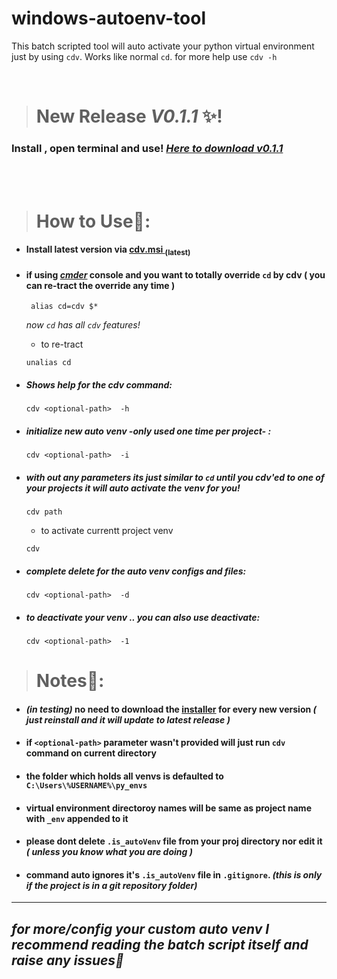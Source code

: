 # windows-autoenv-tool
This batch scripted tool will auto activate your python virtual environment just by using `cdv`. Works like normal `cd`. for more help use `cdv -h`

<br>

> # New Release _V0.1.1_ ✨!
### Install , open terminal and use!  [_Here to download v0.1.1_](https://github.com/orsnaro/windows-autoenv-tool/releases/tag/V0.1.1)



<br>
<br>

> # How to Use🚀:

* #### Install latest version via [cdv.msi <sub>(latest)</sub> ](https://github.com/orsnaro/windows-autoenv-tool/releases/latest/download/cdv.msi)

* #### if using [***cmder***](https://cmder.app/) console and you want to totally override `cd` by cdv ( you can re-tract the override any time )
   ```batch
	alias cd=cdv $*
  ```
   _now `cd` has all `cdv` features!_
  
  * to re-tract
  ```batch
  unalias cd
  ```

* ##### Shows help for the cdv command:
   ```batch
   cdv <optional-path>  -h
   ```
* #####  initialize new auto venv -_only used one time per project_- :
  ```batch
  cdv <optional-path>  -i
  ```

* ##### with out any parameters its just similar to `cd` until you cdv'ed to one of your projects it will auto activate the venv for you!
   ```batch
   cdv path  
   ```          
	* to activate currentt project venv
	```batch
	cdv 
	```

* ##### complete delete  for the auto venv configs and files:
   ```batch
   cdv <optional-path>  -d
   ```

* ##### to deactivate your venv .. you can also use deactivate:
  ```batch
  cdv <optional-path>  -1
  ```


> # Notes📝:
 * #### _(in testing)_ no need to download the [installer](https://github.com/orsnaro/windows-autoenv-tool/releases/latest) for every new version _( just reinstall and it will update to latest release )_
 * #### if `<optional-path>` parameter wasn't provided will just run `cdv` command on current directory
* #### the folder which holds all venvs is defaulted to `C:\Users\%USERNAME%\py_envs`
* #### virtual environment directoroy names will be same as project name with `_env` appended to it
*  #### please dont delete `.is_autoVenv` file from your proj directory nor edit it _( unless you know what you are doing )_
*  #### command auto ignores it's `.is_autoVenv` file in `.gitignore`. _(this is only if the project is in a git repository folder)_

---
 ##  _for more/config your custom auto venv I recommend reading the batch script itself and raise any issues💙_

